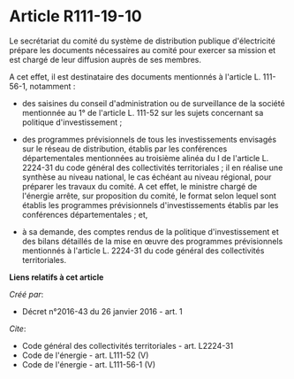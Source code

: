 # Article R111-19-10

Le secrétariat du comité du système de distribution publique d'électricité prépare les documents nécessaires au comité pour
exercer sa mission et est chargé de leur diffusion auprès de ses membres. 

A cet effet, il est destinataire des documents mentionnés à l'article L. 111-56-1, notamment :

- des saisines du conseil d'administration ou de surveillance de la société mentionnée au 1° de l'article L. 111-52 sur les
sujets concernant sa politique d'investissement ;

- des programmes prévisionnels de tous les investissements envisagés sur le réseau de distribution, établis par les
conférences départementales mentionnées au troisième alinéa du I de l'article L. 2224-31 du code général des collectivités
territoriales ; il en réalise une synthèse au niveau national, le cas échéant au niveau régional, pour préparer les travaux
du comité. A cet effet, le ministre chargé de l'énergie arrête, sur proposition du comité, le format selon lequel sont
établis les programmes prévisionnels d'investissements établis par les conférences départementales ; et,

- à sa demande, des comptes rendus de la politique d'investissement et des bilans détaillés de la mise en œuvre des
programmes prévisionnels mentionnés à l'article L. 2224-31 du code général des collectivités territoriales.

**Liens relatifs à cet article**

_Créé par_:

  - Décret n°2016-43 du 26 janvier 2016 - art. 1

_Cite_:

  - Code général des collectivités territoriales - art. L2224-31
  - Code de l'énergie - art. L111-52 (V)
  - Code de l'énergie - art. L111-56-1 (V)
